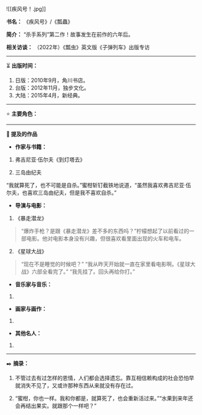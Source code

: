 
![[疾风号！.jpg]]

**书名：** 《疾风号》/《瓢蟲》

**简介：** “杀手系列”第二作！故事发生在前作的六年后。

**相关访谈：** （2022年）《瓢虫》英文版《子弹列车》出版专访

---

⏳ **出版时间：** 

1. 日版：2010年9月，角川书店。
2. 台版：2012年11月，独步文化。
3. 大陆：2015年4月，新经典。

---

⭐ **主要角色：**

 

---

**📜 提及的作品**

- **作家与书籍：** 

1. 弗吉尼亚·伍尔夫《到灯塔去》

2. 三岛由纪夫

“我就算死了，也不可能是自杀。”蜜柑斩钉截铁地说道，“虽然我喜欢弗吉尼亚·伍尔夫，也喜欢三岛由纪夫，但是我不喜欢自杀。”

- **导演与电影：** 

1. 《暴走潜龙》

> “爆炸手枪？是跟《暴走潜龙》差不多的东西吗？”柠檬想起了以前看过的一部电影。他对电影本身没有兴趣，但很喜欢看里面出现的火车和电车。

2. 《星球大战》

> “现在不是睡觉的时候吧？”
> “我从昨天开始就一直在家里看电影啊。《星球大战》六部全看完了。”
> “我先挂了。回头再给你打。”

- **音乐家与音乐：** 

1. 

- **画家与画作：** 

1. 

- **其他名人：**

1. 

---

✒️ **摘录：** 

1. 不管过去有过怎样的恩情，人们都会选择遗忘。靠互相信赖构成的社会恐怕早就消失不见了，又或许那种东西从来就没有存在过。

2. “蜜柑，你也一样。我和你都是，就算死了，也会重新活过来。”“水果到来年还会再结出果实。就跟那个一样吧？”